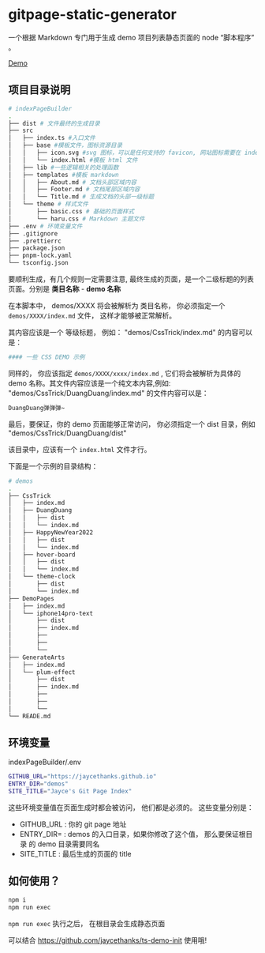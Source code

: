 # gitpage-static-generator

一个根据 Markdown 专门用于生成 demo 项目列表静态页面的 node “脚本程序” 。

[Demo](https://jaycethanks.github.io/)

## 项目目录说明

```bash
# indexPageBuilder
.
├── dist # 文件最终的生成目录
├── src
│   ├── index.ts #入口文件
│   ├── base #模板文件，图标资源目录
│   │   ├── icon.svg #svg 图标，可以是任何支持的 favicon, 网站图标需要在 index.html文件中自己手动引入
│   │   └── index.html #模板 html 文件
│   ├── lib #一些逻辑相关的处理函数
│   ├── templates #模板 markdown
│   │   ├── About.md # 文档头部区域内容
│   │   ├── Footer.md # 文档尾部区域内容
│   │   └── Title.md # 生成文档的头部一级标题
│   └── theme # 样式文件
│       ├── basic.css # 基础的页面样式
│       └── haru.css # Markdown 主题文件
├── .env # 环境变量文件
├── .gitignore
├── .prettierrc
├── package.json
├── pnpm-lock.yaml
└── tsconfig.json
```

要顺利生成，有几个规则一定需要注意, 最终生成的页面，是一个二级标题的列表页面。分别是 **类目名称** - **demo 名称**

在本脚本中， demos/XXXX 将会被解析为 类目名称， 你必须指定一个 `demos/XXXX/index.md` 文件， 这样才能够被正常解析。

其内容应该是一个 等级标题， 例如： "demos/CssTrick/index.md" 的内容可以是：

```bash
#### 一些 CSS DEMO 示例
```

同样的， 你应该指定 `demos/XXXX/xxxx/index.md` , 它们将会被解析为具体的 demo 名称。其文件内容应该是一个纯文本内容,例如: "demos/CssTrick/DuangDuang/index.md" 的文件内容可以是：

```bash
DuangDuang弹弹弹~
```

最后，要保证，你的 demo 页面能够正常访问， 你必须指定一个 dist 目录，例如 "demos/CssTrick/DuangDuang/dist"

该目录中，应该有一个 `index.html` 文件才行。

下面是一个示例的目录结构：

```bash
# demos
.
├── CssTrick
│   ├── index.md
│   ├── DuangDuang
│   │   ├── dist
│   │   └── index.md
│   ├── HappyNewYear2022
│   │   ├── dist
│   │   └── index.md
│   ├── hover-board
│   │   ├── dist
│   │   └── index.md
│   └── theme-clock
│       ├── dist
│       └── index.md
├── DemoPages
│   ├── index.md
│   └── iphone14pro-text
│       ├── dist
│       ├── index.md
│       ├──
│       ├──
│       └──
├── GenerateArts
│   ├── index.md
│   └── plum-effect
│       ├── dist
│       ├── index.md
│       ├──
│       ├──
│       └──
└── READE.md
```

## 环境变量

indexPageBuilder/.env

```bash
GITHUB_URL="https://jaycethanks.github.io"
ENTRY_DIR="demos"
SITE_TITLE="Jayce's Git Page Index"
```

这些环境变量值在页面生成时都会被访问， 他们都是必须的。 这些变量分别是：

- GITHUB_URL : 你的 git page 地址
- ENTRY_DIR= : demos 的入口目录，如果你修改了这个值， 那么要保证根目录 的 demo 目录需要同名
- SITE_TITLE : 最后生成的页面的 title

## 如何使用？

```bash
npm i
npm run exec
```

`npm run exec` 执行之后， 在根目录会生成静态页面


可以结合 https://github.com/jaycethanks/ts-demo-init 使用哦!

